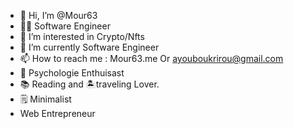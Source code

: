 - 👋 Hi, I’m @Mour63
- 👨‍💻 Software Engineer 
- 👀 I’m interested in Crypto/Nfts 
- 🌱 I’m currently Software Engineer
- 📫 How to reach me   : Mour63.me Or ayouboukrirou@gmail.com  
- 🧠 Psychologie Enthuisast
- 📚 Reading and 🏝traveling Lover.
- 🗒 Minimalist
- Web Entrepreneur
